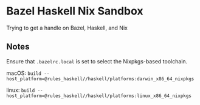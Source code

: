 # Bazel Haskell Nix Sandbox

Trying to get a handle on Bazel, Haskell, and Nix

## Notes

Ensure that `.bazelrc.local` is set to select the Nixpkgs-based toolchain.

macOS:
`build --host_platform=@rules_haskell//haskell/platforms:darwin_x86_64_nixpkgs`

linux:
`build --host_platform=@rules_haskell//haskell/platforms:linux_x86_64_nixpkgs`

